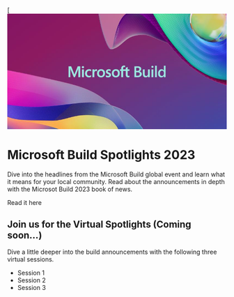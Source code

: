 [![picture alt](https://github.com/msusdev/Build-Spotlights-2023/blob/main/Banner.png "Microsoft Build 2023")

# Microsoft Build Spotlights 2023 #
Dive into the headlines from the Microsoft Build global event and learn what it means for your local community. Read about the announcements in depth with the Microsot Build 2023 book of news.

Read it here 

## Join us for the Virtual Spotlights (Coming soon...) ##
Dive a little deeper into the build announcements with the following three virtual sessions.
* Session 1
* Session 2
* Session 3

